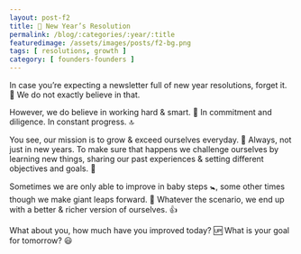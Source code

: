 ```yaml
---
layout: post-f2
title: 🚫 New Year’s Resolution
permalink: /blog/:categories/:year/:title
featuredimage: /assets/images/posts/f2-bg.png
tags: [ resolutions, growth ]
category: [ founders-founders ]
---
```


In case you’re expecting a newsletter full of new year resolutions, forget it. 🛑  We do not exactly believe in that.

However, we do believe in working hard & smart. 💪  In commitment and diligence. In constant progress. 🔝

You see, our mission is to grow & exceed ourselves everyday. 🔼  Always, not just in new years. To make sure that happens we challenge ourselves by learning new things, sharing our past experiences & setting different objectives and goals. 🎯

Sometimes we are only able to improve in baby steps 🚼, some other times though we make giant leaps forward. 👟 Whatever the scenario, we end up with a better & richer version of ourselves. 👍

What about you, how much have you improved today? 🆙  What is your goal for tomorrow? 😃 

